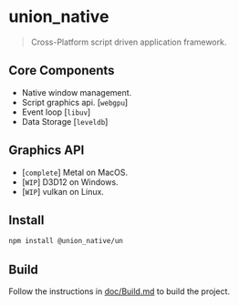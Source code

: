 union_native
==========

> Cross-Platform script driven application framework.

## Core Components
- Native window management.
- Script graphics api. [`webgpu`]
- Event loop [`libuv`]
- Data Storage [`leveldb`]

## Graphics API
- [`complete`] Metal on MacOS.
- [`WIP`] D3D12 on Windows.
- [`WIP`] vulkan on Linux.

## Install
```bash
npm install @union_native/un
```

## Build
Follow the instructions in [doc/Build.md](doc/Build.md) to build the project.